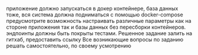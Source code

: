 [//]: # (Добрый день, уважаемый соискатель, данное задание нацелено на выявление вашего)

[//]: # (реального уровня в разработке на java, поэтому отнеситесь к нему, как к работе на)

[//]: # (проекте. Выполняйте его честно и проявите себя по максимуму, удачи!)

[//]: # (Напишите приложение, которое по REST принимает запрос вида)
[//]: # (POST api/v1/wallet)

[//]: # ({)

[//]: # (valletId: UUID,)

[//]: # (operationType: DEPOSIT or WITHDRAW,)

[//]: # (amount: 1000)

[//]: # (})
[//]: # (после выполнять логику по изменению счета в базе данных)

[//]: # (также есть возможность получить баланс кошелька)

[//]: # (GET api/v1/wallets/{WALLET_UUID})
[//]: # (стек:)

[//]: # (java 8-17)

[//]: # (Spring 3)

[//]: # (Postgresql)
[//]: # (Должны быть написаны миграции для базы данных с помощью liquibase)
[//]: # (~~Обратите особое внимание проблемам при работе в конкурентной среде &#40;1000 RPS по)
[//]: # (одному кошельку&#41;. Ни один запрос не должен быть не обработан &#40;50Х error&#41;~~)
[//]: # (Предусмотрите соблюдение формата ответа для заведомо неверных запросов, когда)
[//]: # (кошелька не существует, не валидный json, или недостаточно средств.)
приложение должно запускаться в докер контейнере, база данных тоже, вся система
должна подниматься с помощью docker-compose
предусмотрите возможность настраивать различные параметры как на стороне
приложения так и базы данных без пересборки контейнеров.
эндпоинты должны быть покрыты тестами.
Решенное задание залить на гитхаб, предоставить ссылку
Все возникающие вопросы по заданию решать самостоятельно, по своему
усмотрению